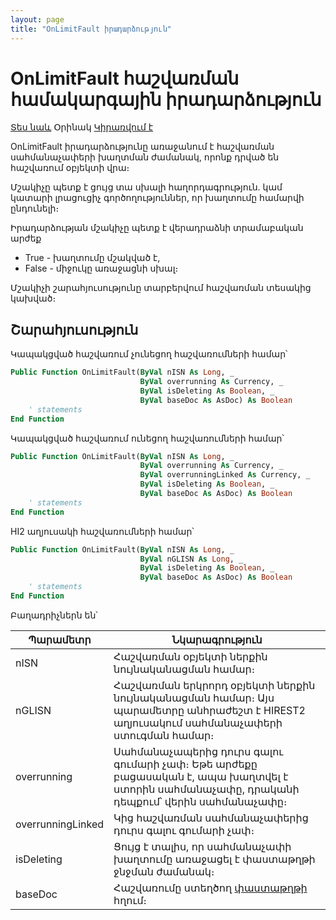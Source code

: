 ```yaml
---
layout: page
title: "OnLimitFault իրադարձություն"
---
```


# OnLimitFault հաշվառման համակարգային իրադարձություն

[Տես նաև](../scriptstproced.md) Օրինակ [Կիրառվում է](../Defs/Accounting.md)

OnLimitFault իրադարձությունը առաջանում է հաշվառման սահմանաչափերի խաղտման ժամանակ, որոնք դրված են հաշվառում օբյեկտի վրա։ 

Մշակիչը պետք է ցույց տա սխալի հաղորդագրություն. կամ կատարի լրացուցիչ գործողություններ, որ խաղտումը համարվի ընդունելի։ 

Իրադարձության մշակիչը պետք է վերադրաձնի տրամաբական արժեք
* True - խաղտումը մշակված է,
* False - միջուկը առաջացնի սխալ։ 

Մշակիչի շարահյուսությունը տարբերվում հաշվառման տեսակից կախված։

## Շարահյուսություն

Կապակցված հաշվառում չունեցող հաշվառումների համար՝

``` vb
Public Function OnLimitFault(ByVal nISN As Long, _
                             ByVal overrunning As Currency, _
                             ByVal isDeleting As Boolean, _
                             ByVal baseDoc As AsDoc) As Boolean
    ' statements
End Function
```

Կապակցված հաշվառում ունեցող հաշվառումների համար՝

``` vb
Public Function OnLimitFault(ByVal nISN As Long, _
                             ByVal overrunning As Currency, _
                             ByVal overrunningLinked As Currency, _
                             ByVal isDeleting As Boolean, _
                             ByVal baseDoc As AsDoc) As Boolean
    ' statements
End Function
```

HI2 աղյուսակի հաշվառումների համար՝

``` vb
Public Function OnLimitFault(ByVal nISN As Long, _
                             ByVal nGLISN As Long, _
                             ByVal isDeleting As Boolean, _
                             ByVal baseDoc As AsDoc) As Boolean
    ' statements
End Function
```

Բաղադրիչներն են՝

| Պարամետր | Նկարագրություն |
|--|--|
| nISN | Հաշվառման օբյեկտի ներքին նույնականացման համար։ |
| nGLISN | Հաշվառման երկրորդ օբյեկտի ներքին նույնականացման համար։ Այս պարամետրը անհրաժեշտ է HIREST2 աղյուսակում սահմանաչափերի ստուգման համար։ |
| overrunning | Սահմանաչապերից դուրս գալու գումարի չափ։ Եթե արժեքը բացասական է, ապա խաղտվել է ստորին սահմանաչափը, դրականի դեպքում՝ վերին սահմանաչափը։ |
| overrunningLinked | Կից հաշվառման սահմանաչափերից դուրս գալու գումարի չափ։ |
| isDeleting | Ցույց է տալիս, որ սահմանաչափի խաղտումը առաջացել է փաստաթղթի ջնջման ժամանակ։ |
| baseDoc | Հաշվառումը ստեղծող [փաստաթղթի](../Functions/Asdoc.md) հղում։ |
